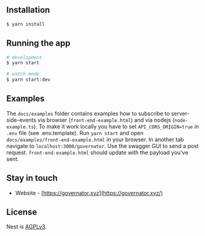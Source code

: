 ## Installation

```bash
$ yarn install
```

## Running the app

```bash
# development
$ yarn start

# watch mode
$ yarn start:dev
```

## Examples

The `docs/examples` folder contains examples how to subscribe to 
server-side-events via browser (`front-end-example.html`) and via nodejs 
(`node-example.ts`). To make it work locally you have to set `API_CORS_ORIGIN=true`
in `.env` file (see .env.template). Run `yarn start` and
open `docs/examples/front-end-example.html` in your browser. In another 
tab navigate to `localhost:3000/governator`. Use the swagger GUI to send 
a post request. `front-end-example.html` should update with the payload you've sent.

## Stay in touch

- Website - [https://governator.xyz](https://governator.xyz/)

## License

Nest is [AGPLv3](LICENSE).
